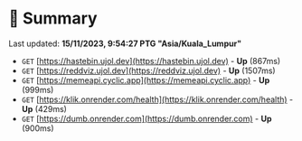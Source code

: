 # 📖 Summary
Last updated: **15/11/2023, 9:54:27 PTG "Asia/Kuala_Lumpur"**

- `GET` [https://hastebin.ujol.dev](https://hastebin.ujol.dev) - **Up** (867ms)
- `GET` [https://reddviz.ujol.dev](https://reddviz.ujol.dev) - **Up** (1507ms)
- `GET` [https://memeapi.cyclic.app](https://memeapi.cyclic.app) - **Up** (999ms)
- `GET` [https://klik.onrender.com/health](https://klik.onrender.com/health) - **Up** (429ms)
- `GET` [https://dumb.onrender.com](https://dumb.onrender.com) - **Up** (900ms)
